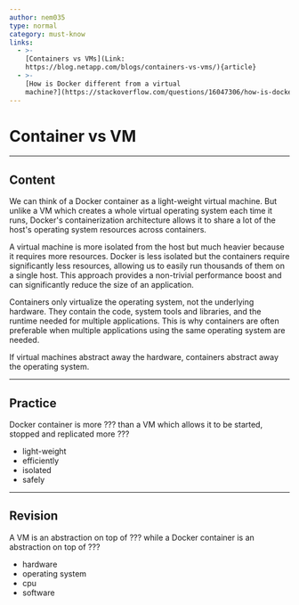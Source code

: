 ```yaml
---
author: nem035
type: normal
category: must-know
links:
  - >-
    [Containers vs VMs](Link:
    https://blog.netapp.com/blogs/containers-vs-vms/){article}
  - >-
    [How is Docker different from a virtual
    machine?](https://stackoverflow.com/questions/16047306/how-is-docker-different-from-a-virtual-machine){discussion}
---
```


# Container vs VM


---

## Content

We can think of a Docker container as a light-weight virtual machine. But unlike a VM which creates a whole virtual operating system each time it runs, Docker's containerization architecture allows it to share a lot of the host's operating system resources across containers.

A virtual machine is more isolated from the host but much heavier because it requires more resources. Docker is less isolated but the containers require significantly less resources, allowing us to easily run thousands of them on a single host. This approach provides a non-trivial performance boost and can significantly reduce the size of an application.

Containers only virtualize the operating system, not the underlying hardware. They contain the code, system tools and libraries, and the runtime needed for multiple applications. This is why containers are often preferable when multiple applications using the same operating system are needed.

If virtual machines abstract away the hardware, containers abstract away the operating system.


---

## Practice

Docker container is more ??? than a VM which allows it to be started, stopped and replicated more ???

- light-weight
- efficiently
- isolated
- safely


---

## Revision

A VM is an abstraction on top of ??? while a Docker container is an abstraction on top of ???

- hardware
- operating system
- cpu
- software
